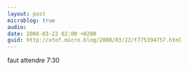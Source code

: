 ```yaml
---
layout: post
microblog: true
audio: 
date: 2008-03-22 02:00 +0200
guid: http://xtof.micro.blog/2008/03/22/t775394757.html
---
```

faut attendre 7:30
